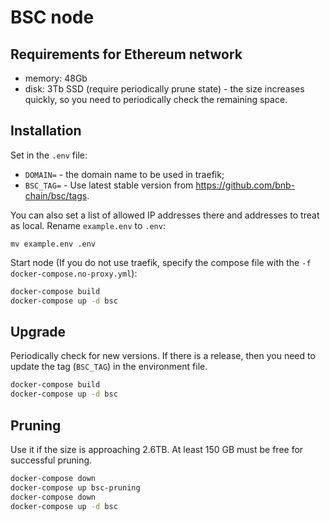 # BSC node

## Requirements for Ethereum network
* memory: 48Gb
* disk: 3Tb SSD (require periodically prune state) - the size increases quickly, so you need to periodically check the remaining space.

## Installation
Set in the `.env` file:
* `DOMAIN=` - the domain name to be used in traefik;
* `BSC_TAG=` - Use latest stable version from https://github.com/bnb-chain/bsc/tags.

You can also set a list of allowed IP addresses there and addresses to treat as local. Rename `example.env` to `.env`:
```
mv example.env .env
```

Start node (If you do not use traefik, specify the compose file with the `-f docker-compose.no-proxy.yml`):
```bash
docker-compose build
docker-compose up -d bsc
```

## Upgrade
Periodically check for new versions. If there is a release, then you need to update the tag (`BSC_TAG`) in the environment file. 
```bash
docker-compose build
docker-compose up -d bsc
```

## Pruning 
Use it if the size is approaching 2.6TB. At least 150 GB must be free for successful pruning.
```bash
docker-compose down
docker-compose up bsc-pruning
docker-compose down
docker-compose up -d bsc
```
